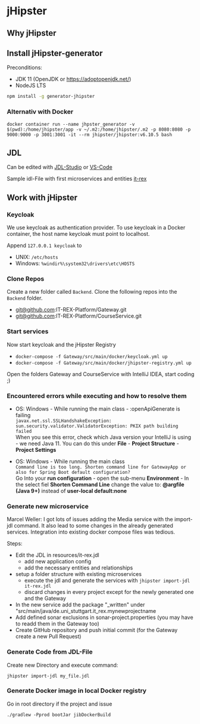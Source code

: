 # jHipster

## Why jHipster

## Install jHipster-generator

Preconditions:

- JDK 11 (OpenJDK or https://adoptopenjdk.net/)
- NodeJS LTS

```bash
npm install -g generator-jhipster
```

### Alternativ with Docker

```
docker container run --name jhpster_generator -v $(pwd):/home/jhipster/app -v ~/.m2:/home/jhipster/.m2 -p 8080:8080 -p 9000:9000 -p 3001:3001 -it --rm jhipster/jhipster:v6.10.5 bash
```

## JDL

Can be edited with [JDL-Studio](https://start.jhipster.tech/jdl-studio/) or [VS-Code](https://www.jhipster.tech/configuring-ide-visual-studio-code/)

Sample idl-File with first microservices and entities [it-rex](./resource/it-rex.jdl)

## Work with jHipster

### Keycloak

We use keycloak as authentication provider.
To use keycloak in a Docker container, the host name keycloak must point to localhost.

Append `127.0.0.1 keycloak` to

- UNIX: `/etc/hosts`
- Windows: `%windir%\system32\drivers\etc\HOSTS`

### Clone Repos

Create a new folder called `Backend`.
Clone the following repos into the `Backend` folder.

- git@github.com:IT-REX-Platform/Gateway.git
- git@github.com:IT-REX-Platform/CourseService.git

### Start services

Now start keycloak and the jHipster Registry

- `docker-compose -f Gateway/src/main/docker/keycloak.yml up`
- `docker-compose -f Gateway/src/main/docker/jhipster-registry.yml up`

Open the folders Gateway and CourseService with IntelliJ IDEA, start coding ;)

### Encountered errors while executing and how to resolve them

- OS: Windows - While running the main class - :openApiGenerate is failing<br/>
  `javax.net.ssl.SSLHandshakeException: sun.security.validator.ValidatorException: PKIX path building failed` <br/>
  When you see this error, check which Java version your IntelliJ is using - we need Java 11. You can do this under **File** - **Project Structure** - **Project Settings**

- OS: Windows - While running the main class <br/>
  `Command line is too long. Shorten command line for GatewayApp or also for Spring Boot default configuration?`<br/>
  Go Into your **run configuration** - open the sub-menu **Environment** - In the select fiel **Shorten Command Line** change the value to: **@argfile (Java 9+)** instead of **user-local default:none**

### Generate new microservice

Marcel Weller: I got lots of issues adding the Media service with the import-jdl command. It also lead to some changes in the already generated services. Integration into existing docker compose files was tedious.

Steps:

- Edit the JDL in resources/it-rex.jdl
  - add new application config
  - add the necessary entities and relationships
- setup a folder structure with existing microservices
  - execute the jdl and generate the services with `jhipster import-jdl it-rex.jdl`
  - discard changes in every project except for the newly generated one and the Gateway
- In the new service add the package "\_written" under "src/main/java/de.uni_stuttgart.it_rex.mynewprojectname
- Add defined sonar exclusions in sonar-project.properties (you may have to readd them in the Gateway too)
- Create GitHub repository and push initial commit (for the Gateway create a new Pull Request)

### Generate Code from JDL-File

Create new Directory and execute command:

```shell
jhipster import-jdl my_file.jdl
```

### Generate Docker image in local Docker registry

Go in root directory if the project and issue

```
./gradlew -Pprod bootJar jibDockerBuild
```
